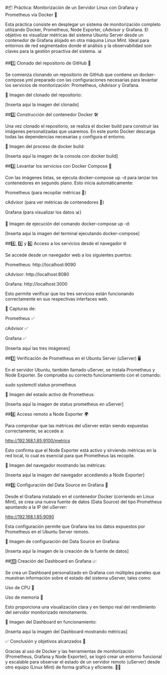 #📦 Práctica: Monitorización de un Servidor Linux con Grafana y Prometheus vía Docker 🐳

Esta práctica consiste en desplegar un sistema de monitorización completo utilizando Docker, Prometheus, Node Exporter, cAdvisor y Grafana. El objetivo es visualizar métricas del sistema Ubuntu Server desde un contenedor de Grafana alojado en otra máquina Linux Mint. Ideal para entornos de red segmentados donde el análisis y la observabilidad son claves para la gestión proactiva del sistema. 📊

##1️⃣ Clonado del repositorio de GitHub 🧬

Se comienza clonando un repositorio de GitHub que contiene un docker-compose.yml preparado con las configuraciones necesarias para levantar los servicios de monitorización: Prometheus, cAdvisor y Grafana.

📸 Imagen del clonado del repositorio:

[Inserta aquí la imagen del clonado]

##2️⃣ Construcción del contenedor Docker 🛠️

Una vez clonado el repositorio, se realiza el docker build para construir las imágenes personalizadas que usaremos. En este punto Docker descarga todas las dependencias necesarias y configura el entorno.

📸 Imagen del proceso de docker build:

[Inserta aquí la imagen de la consola con docker build]

##3️⃣ Levantar los servicios con Docker Compose 🚀

Con las imágenes listas, se ejecuta docker-compose up -d para lanzar los contenedores en segundo plano. Esto inicia automáticamente:

Prometheus (para recopilar métricas 🧠)

cAdvisor (para ver métricas de contenedores 🐳)

Grafana (para visualizar los datos 📊)

📸 Imagen de ejecución del comando docker-compose up -d:

[Inserta aquí la imagen del terminal ejecutando docker-compose]

##4️⃣, 5️⃣ y 6️⃣ Acceso a los servicios desde el navegador 🌐

Se accede desde un navegador web a los siguientes puertos:

Prometheus: http://localhost:9090

cAdvisor: http://localhost:8080

Grafana: http://localhost:3000

Esto permite verificar que los tres servicios están funcionando correctamente en sus respectivas interfaces web.

📸 Capturas de:

Prometheus ✅

cAdvisor ✅

Grafana ✅

[Inserta aquí las tres imágenes]

##7️⃣ Verificación de Prometheus en el Ubuntu Server (uServer) 🖥️

En el servidor Ubuntu, también llamado uServer, se instala Prometheus y Node Exporter. Se comprueba su correcto funcionamiento con el comando:

sudo systemctl status prometheus

📸 Imagen del estado activo de Prometheus:

[Inserta aquí la imagen de status prometheus en uServer]

##8️⃣ Acceso remoto a Node Exporter 🌍

Para comprobar que las métricas del uServer están siendo expuestas correctamente, se accede a:

http://192.168.1.85:9100/metrics

Esto confirma que el Node Exporter está activo y sirviendo métricas en la red local, lo cual es esencial para que Prometheus las recopile.

📸 Imagen del navegador mostrando las métricas:

[Inserta aquí la imagen del navegador accediendo a Node Exporter]

##9️⃣ Configuración del Data Source en Grafana 📡

Desde el Grafana instalado en el contenedor Docker (corriendo en Linux Mint), se crea una nueva fuente de datos (Data Source) del tipo Prometheus apuntando a la IP del uServer:

http://192.168.1.85:9090

Esta configuración permite que Grafana lea los datos expuestos por Prometheus en el Ubuntu Server remoto.

📸 Imagen de configuración del Data Source en Grafana:

[Inserta aquí la imagen de la creación de la fuente de datos]

##🔟 Creación del Dashboard en Grafana 📈

Se crea un Dashboard personalizado en Grafana con múltiples paneles que muestran información sobre el estado del sistema uServer, tales como:

Uso de CPU 🧠

Uso de memoria 💾

Esto proporciona una visualización clara y en tiempo real del rendimiento del servidor monitorizado remotamente.

📸 Imagen del Dashboard en funcionamiento:

[Inserta aquí la imagen del Dashboard mostrando métricas]

✅ Conclusión y objetivos alcanzados 🎯

Gracias al uso de Docker y las herramientas de monitorización (Prometheus, Grafana y Node Exporter), se logró crear un entorno funcional y escalable para observar el estado de un servidor remoto (uServer) desde otro equipo (Linux Mint) de forma gráfica y eficiente. 🧑‍💻
